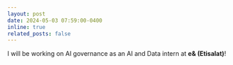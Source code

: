 ```yaml
---
layout: post
date: 2024-05-03 07:59:00-0400
inline: true
related_posts: false
---
```


I will be working on AI governance as an AI and Data intern at **e& (Etisalat)**!